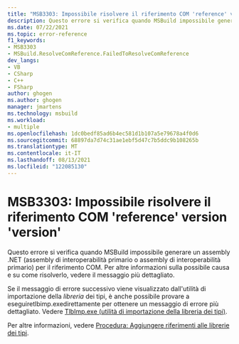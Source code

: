 ```yaml
---
title: "MSB3303: Impossibile risolvere il riferimento COM 'reference' version 'version'"
description: Questo errore si verifica quando MSBuild impossibile generare un assembly .NET (PIA) per il riferimento COM.
ms.date: 07/22/2021
ms.topic: error-reference
f1_keywords:
- MSB3303
- MSBuild.ResolveComReference.FailedToResolveComReference
dev_langs:
- VB
- CSharp
- C++
- FSharp
author: ghogen
ms.author: ghogen
manager: jmartens
ms.technology: msbuild
ms.workload:
- multiple
ms.openlocfilehash: 1dc0bedf85ad6b4ec581d1b107a5e79678a4f0d6
ms.sourcegitcommit: 68897da7d74c31ae1ebf5d47c7b5ddc9b108265b
ms.translationtype: MT
ms.contentlocale: it-IT
ms.lasthandoff: 08/13/2021
ms.locfileid: "122085130"
---
```

# <a name="msb3303-could-not-resolve-com-reference-reference-version-version"></a>MSB3303: Impossibile risolvere il riferimento COM 'reference' version 'version'

Questo errore si verifica quando MSBuild impossibile generare un assembly .NET (assembly di interoperabilità primario o assembly di interoperabilità primario) per il riferimento COM. Per altre informazioni sulla possibile causa e su come risolverlo, vedere il messaggio più dettagliato.

Se il messaggio di errore successivo viene visualizzato dall'utilità di importazione della *libreria* dei tipi, è anche possibile provare a eseguiretlbimp.exedirettamente per ottenere un messaggio di errore più dettagliato. Vedere [TlbImp.exe (utilità di importazione della libreria dei tipi)](/dotnet/framework/tools/tlbimp-exe-type-library-importer).

Per altre informazioni, vedere [Procedura: Aggiungere riferimenti alle librerie dei tipi](/dotnet/framework/interop/how-to-add-references-to-type-libraries).
